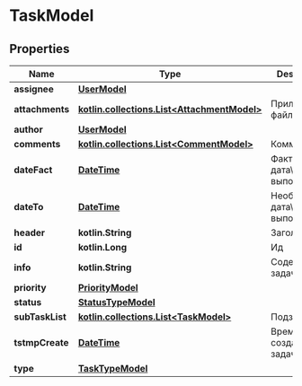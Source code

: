 
# TaskModel

## Properties
Name | Type | Description | Notes
------------ | ------------- | ------------- | -------------
**assignee** | [**UserModel**](UserModel.md) |  |  [optional]
**attachments** | [**kotlin.collections.List&lt;AttachmentModel&gt;**](AttachmentModel.md) | Приложенные файлы |  [optional]
**author** | [**UserModel**](UserModel.md) |  |  [optional]
**comments** | [**kotlin.collections.List&lt;CommentModel&gt;**](CommentModel.md) | Комментарии |  [optional]
**dateFact** | [**DateTime**](DateTime.md) | Фактическая дата\\время выполнения |  [optional]
**dateTo** | [**DateTime**](DateTime.md) | Необходимая дата\\время выполнения |  [optional]
**header** | **kotlin.String** | Заголовок |  [optional]
**id** | **kotlin.Long** | Ид |  [optional]
**info** | **kotlin.String** | Содержание задачи |  [optional]
**priority** | [**PriorityModel**](PriorityModel.md) |  |  [optional]
**status** | [**StatusTypeModel**](StatusTypeModel.md) |  |  [optional]
**subTaskList** | [**kotlin.collections.List&lt;TaskModel&gt;**](TaskModel.md) | Подзадачи |  [optional]
**tstmpCreate** | [**DateTime**](DateTime.md) | Время создания задачи |  [optional]
**type** | [**TaskTypeModel**](TaskTypeModel.md) |  |  [optional]



